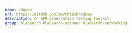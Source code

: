 ```yaml
---
name: sdnpwn
url: https://github.com/smythtech/sdnpwn
description: An SDN penetration testing toolkit.
group: blackarch blackarch-scanner blackarch-networking
---
```

